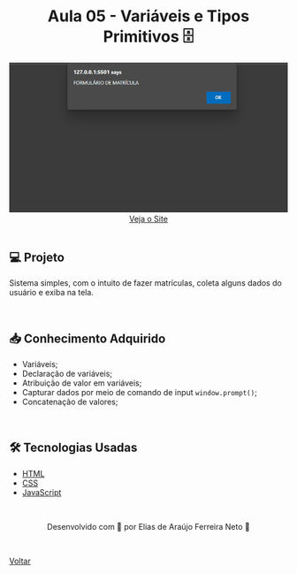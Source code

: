 <h1 align="center">Aula 05 - Variáveis e Tipos Primitivos 🗄</h1>

<div align="center">
  <img src="./demonstracao.gif">
</div>

<div align="center">
  <a href="https://elias-neto.github.io/Curso-em-video-JavaScript/modulos/moduloB/aula05/index.html">Veja o Site</a>
</div>

<br>

## 💻 Projeto

Sistema simples, com o intuito de fazer matrículas, coleta alguns dados do usuário e exiba na tela.

<br>

## 📥 Conhecimento Adquirido 

- Variáveis;
- Declaração de variáveis;
- Atribuição de valor em variáveis;
- Capturar dados por meio de comando de input `window.prompt()`;
- Concatenação de valores;

<br>

## 🛠 Tecnologias Usadas

- [HTML](https://www.w3schools.com/html/)
- [CSS](https://www.w3schools.com/css/)
- [JavaScript](https://www.w3schools.com/js/)

<br>

<p align="center"> Desenvolvido com 💙 por Elias de Araújo Ferreira Neto 👋 <p>

<br>
  
<a href="../../../README.md">Voltar</a>